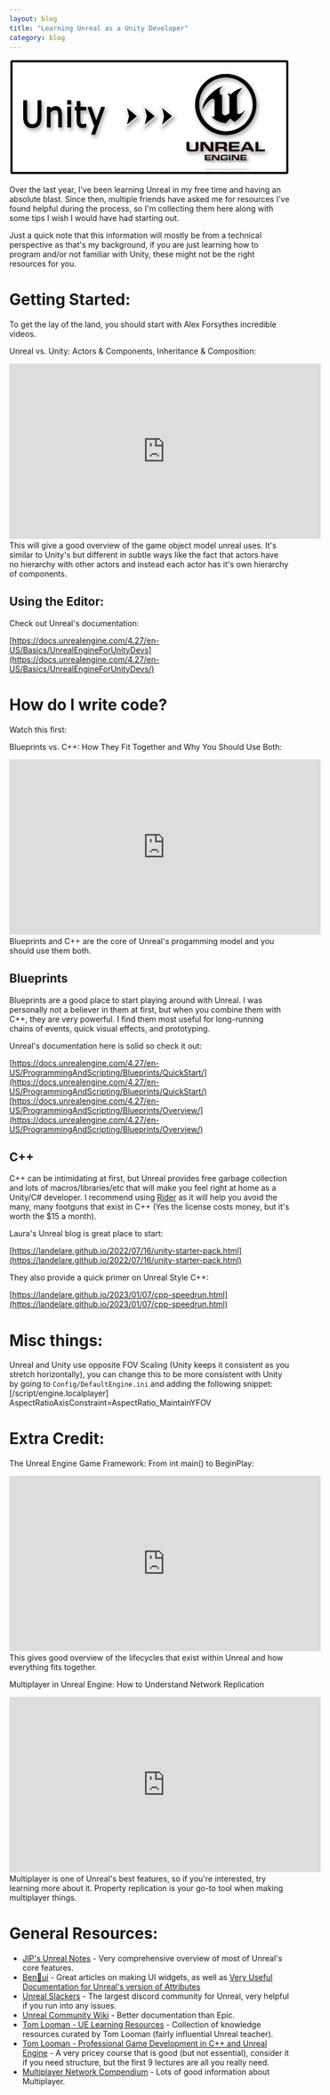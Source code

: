```yaml
---
layout: blog
title: "Learning Unreal as a Unity Developer"
category: blog
---
```

![Unity & Unreal Logos](/assets/images/unity-unreal.jpg)

Over the last year, I've been learning Unreal in my free time and having an absolute blast. Since then, multiple friends have asked me for resources I've found helpful during the process, so I'm collecting them here along with some tips I wish I would have had starting out.

Just a quick note that this information will mostly be from a technical perspective as that's my background, if you are just learning how to program and/or not familiar with Unity, these might not be the right resources for you.

# Getting Started:

To get the lay of the land, you should start with Alex Forsythes incredible videos.

Unreal vs. Unity: Actors & Components, Inheritance & Composition:
<iframe width="560" height="315" src="https://www.youtube.com/embed/iQ3c-lrHO7o" title="YouTube video player" frameborder="0" allow="accelerometer; autoplay; clipboard-write; encrypted-media; gyroscope; picture-in-picture; web-share" allowfullscreen></iframe>
This will give a good overview of the game object model unreal uses. It's similar to Unity's but different in subtle ways like the fact that actors have no hierarchy with other actors and instead each actor has it's own hierarchy of components.

## Using the Editor:
Check out Unreal's documentation:

[https://docs.unrealengine.com/4.27/en-US/Basics/UnrealEngineForUnityDevs](https://docs.unrealengine.com/4.27/en-US/Basics/UnrealEngineForUnityDevs/)


# How do I write code?
Watch this first:


Blueprints vs. C++: How They Fit Together and Why You Should Use Both:
<iframe width="560" height="315" src="https://www.youtube.com/embed/VMZftEVDuCE" title="YouTube video player" frameborder="0" allow="accelerometer; autoplay; clipboard-write; encrypted-media; gyroscope; picture-in-picture; web-share" allowfullscreen></iframe>
Blueprints and C++ are the core of Unreal's progamming model and you should use them both.

## Blueprints
Blueprints are a good place to start playing around with Unreal. I was personally not a believer in them at first, but when you combine them with C++, they are very powerful. I find them most useful for long-running chains of events, quick visual effects, and prototyping.

Unreal's documentation here is solid so check it out:

[https://docs.unrealengine.com/4.27/en-US/ProgrammingAndScripting/Blueprints/QuickStart/](https://docs.unrealengine.com/4.27/en-US/ProgrammingAndScripting/Blueprints/QuickStart/)
[https://docs.unrealengine.com/4.27/en-US/ProgrammingAndScripting/Blueprints/Overview/](https://docs.unrealengine.com/4.27/en-US/ProgrammingAndScripting/Blueprints/Overview/)


## C++
C++ can be intimidating at first, but Unreal provides free garbage collection and lots of macros/libraries/etc that will make you feel right at home as a Unity/C# developer.
I recommend using [Rider](https://www.jetbrains.com/rider/) as it will help you avoid the many, many footguns that exist in C++ (Yes the license costs money, but it's worth the $15 a month).


Laura's Unreal blog is great place to start:

[https://landelare.github.io/2022/07/16/unity-starter-pack.html](https://landelare.github.io/2022/07/16/unity-starter-pack.html)

They also provide a quick primer on Unreal Style C++:

[https://landelare.github.io/2023/01/07/cpp-speedrun.html](https://landelare.github.io/2023/01/07/cpp-speedrun.html)

# Misc things:
Unreal and Unity use opposite FOV Scaling (Unity keeps it consistent as you stretch horizontally), you can change this to be more consistent with Unity by going to `Config/DefaultEngine.ini` and adding the following snippet:
    [/script/engine.localplayer]
    AspectRatioAxisConstraint=AspectRatio_MaintainYFOV


# Extra Credit:
The Unreal Engine Game Framework: From int main() to BeginPlay:
<iframe width="560" height="315" src="https://www.youtube.com/embed/IaU2Hue-ApI" title="YouTube video player" frameborder="0" allow="accelerometer; autoplay; clipboard-write; encrypted-media; gyroscope; picture-in-picture; web-share" allowfullscreen></iframe>
This gives good overview of the lifecycles that exist within Unreal and how everything fits together.


Multiplayer in Unreal Engine: How to Understand Network Replication 
<iframe width="560" height="315" src="https://www.youtube.com/embed/JOJP0CvpB8w" title="YouTube video player" frameborder="0" allow="accelerometer; autoplay; clipboard-write; encrypted-media; gyroscope; picture-in-picture; web-share" allowfullscreen></iframe>
Multiplayer is one of Unreal's best features, so if you're interested, try learning more about it. Property replication is your go-to tool when making multiplayer things.

# General Resources:
* [JIP's Unreal Notes](https://jip.dev/notes/unreal-engine/) - Very comprehensive overview of most of Unreal's core features.
* [Ben🌱ui](https://benui.ca/) - Great articles on making UI widgets, as well as [Very Useful Documentation for Unreal's version of Attributes](https://benui.ca/unreal/uproperty/)
* [Unreal Slackers](https://unrealslackers.org/) - The largest discord community for Unreal, very helpful if you run into any issues.
* [Unreal Community Wiki](https://unrealcommunity.wiki/) - Better documentation than Epic.
* [Tom Looman - UE Learning Resources](https://www.tomlooman.com/unreal-engine-resources/) - Collection of knowledge resources curated by Tom Looman (fairly influential Unreal teacher).
* [Tom Looman - Professional Game Development in C++ and Unreal Engine](https://courses.tomlooman.com/p/unrealengine-cpp?coupon_code=COMMUNITY15) - A very pricey course that is good (but not essential), consider it if you need structure, but the first 9 lectures are all you really need.
* [Multiplayer Network Compendium](https://cedric-neukirchen.net/docs/category/multiplayer-network-compendium) - Lots of good information about Multiplayer.